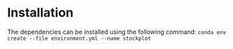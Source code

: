 # Installation
The dependencies can be installed using the following command:
`conda env create --file environment.yml --name stockplot`
